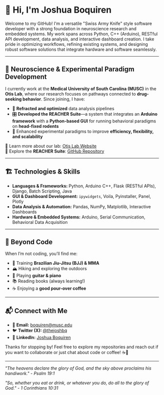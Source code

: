 # 👋 Hi, I'm Joshua Boquiren  

Welcome to my GitHub! I'm a versatile "Swiss Army Knife" style software developer with a strong foundation in neuroscience research and embedded systems. My work spans across Python, C++ (Arduino), RESTful API development, data analysis, and interactive dashboard creation. I take pride in optimizing workflows, refining existing systems, and designing robust software solutions that integrate hardware and software seamlessly.  

---

## 🧠 Neuroscience & Experimental Paradigm Development  

I currently work at the **Medical University of South Carolina (MUSC)** in the **Otis Lab**, where our research focuses on pathways connected to **drug-seeking behavior**. Since joining, I have:  

- 🔬 **Refracted and optimized** data analysis pipelines  
- 🎛 **Developed the REACHER Suite**—a system that integrates an **Arduino framework** with a **Python-based GUI** for running behavioral paradigms on **head-fixed rodents**  
- 🚀 Enhanced experimental paradigms to improve **efficiency, flexibility, and scalability**  

🔗 Learn more about our lab: [Otis Lab Website](https://www.otis-lab.org/)  
🔗 Explore the **REACHER Suite**: [GitHub Repository](https://github.com/LogisTechLLC/REACHER-Suite)  

---

## 🏗️ Technologies & Skills  

- **Languages & Frameworks:** Python, Arduino C++, Flask (RESTful APIs), Django, Batch Scripting, Java 
- **GUI & Dashboard Development:** `ipywidgets`, Voila, Pyinstaller, Panel, Plotly
- **Data Analysis & Automation:** Pandas, NumPy, Matplotlib, Interactive Dashboards  
- **Hardware & Embedded Systems:** Arduino, Serial Communication, Behavioral Data Acquisition  

---

## 🥋 Beyond Code  

When I’m not coding, you’ll find me:  

- 🥋 Training **Brazilian Jiu-Jitsu (BJJ) & MMA**  
- 🏔 Hiking and exploring the outdoors  
- 🎸 Playing **guitar & piano**  
- 📚 Reading books (always learning!)  
- ☕ Enjoying a **good pour-over coffee**  

---

## 📬 Connect with Me  

- 📧 **Email:** boquiren@musc.edu  
- 🐦 **Twitter (X):** [@thejoshbq](https://twitter.com/thejoshbq)  
- 💼 **LinkedIn:** [Joshua Boquiren](https://www.linkedin.com/in/joshua-boquiren)  

Thanks for stopping by! Feel free to explore my repositories and reach out if you want to collaborate or just chat about code or coffee! ☕🚀  

---
*"The heavens declare the glory of God, and the sky above proclaims his handiwork." - Psalm 19:1*

*"So, whether you eat or drink, or whatever you do, do all to the glory of God." - 1 Corinthians 10:31*
